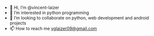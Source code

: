 - 👋 Hi, I’m @vincent-laizer
- 👀 I’m interested in python programming
- 💞️ I’m looking to collaborate on python, web development and android projects
- 📫 How to reach me vglaizer09@gmail.com

<!---
vincent-laizer/vincent-laizer is a ✨ special ✨ repository because its `README.md` (this file) appears on your GitHub profile.
You can click the Preview link to take a look at your changes.
--->
